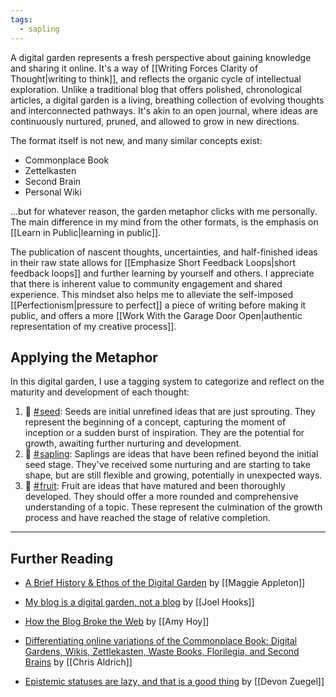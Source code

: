 ```yaml
---
tags:
  - sapling
---
```

A digital garden represents a fresh perspective about gaining knowledge and sharing it online. It's a way of [[Writing Forces Clarity of Thought|writing to think]], and reflects the organic cycle of intellectual exploration. Unlike a traditional blog that offers polished, chronological articles, a digital garden is a living, breathing collection of evolving thoughts and interconnected pathways. It's akin to an open journal, where ideas are continuously nurtured, pruned, and allowed to grow in new directions.

The format itself is not new, and many similar concepts exist:

- Commonplace Book
- Zettelkasten
- Second Brain
- Personal Wiki

...but for whatever reason, the garden metaphor clicks with me personally. The main difference in my mind from the other formats, is the emphasis on [[Learn in Public|learning in public]].

The publication of nascent thoughts, uncertainties, and half-finished ideas in their raw state allows for [[Emphasize Short Feedback Loops|short feedback loops]] and further learning by yourself and others. I appreciate that there is inherent value to community engagement and shared experience. This mindset also helps me to alleviate the self-imposed [[Perfectionism|pressure to perfect]] a piece of writing before making it public, and offers a more [[Work With the Garage Door Open|authentic representation of my creative process]].

## Applying the Metaphor

In this digital garden, I use a tagging system to categorize and reflect on the maturity and development of each thought:

1. 🌱 [#&hairsp;seed](/tags/seed): Seeds are initial unrefined ideas that are just sprouting. They represent the beginning of a concept, capturing the moment of inception or a sudden burst of inspiration. They are the potential for growth, awaiting further nurturing and development.
2. 🌿 [#&hairsp;sapling](/tags/sapling): Saplings are ideas that have been refined beyond the initial seed stage. They've received some nurturing and are starting to take shape, but are still flexible and growing, potentially in unexpected ways.
3. 🍏 [#&hairsp;fruit](/tags/fruit): Fruit are ideas that have matured and been thoroughly developed. They should offer a more rounded and comprehensive understanding of a topic. These represent the culmination of the growth process and have reached the stage of relative completion.

---
## Further Reading

- [A Brief History & Ethos of the Digital Garden](https://maggieappleton.com/garden-history) by [[Maggie Appleton]]

- [My blog is a digital garden, not a blog](https://joelhooks.com/digital-garden) by [[Joel Hooks]]

- [How the Blog Broke the Web](https://stackingthebricks.com/how-blogs-broke-the-web/) by [[Amy Hoy]]

- [Differentiating online variations of the Commonplace Book: Digital Gardens, Wikis, Zettlekasten, Waste Books, Florilegia, and Second Brains](https://boffosocko.com/2021/07/03/differentiating-online-variations-of-the-commonplace-book-digital-gardens-wikis-zettlekasten-waste-books-florilegia-and-second-brains/) by [[Chris Aldrich]]

- [Epistemic statuses are lazy, and that is a good thing](https://devonzuegel.com/post/epistemic-statuses-are-lazy-and-that-is-a-good-thing) by [[Devon Zuegel]]